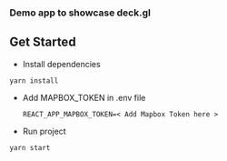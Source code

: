 ### Demo app to showcase deck.gl

## Get Started

* Install dependencies
```
yarn install  
```
* Add MAPBOX_TOKEN in .env file
    ```
    REACT_APP_MAPBOX_TOKEN=< Add Mapbox Token here >
    ```

* Run project
  
```
yarn start
```